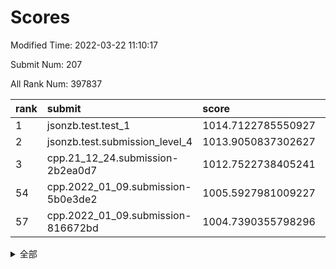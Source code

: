 # Scores

Modified Time: 2022-03-22 11:10:17

Submit Num: 207

All Rank Num: 397837

| rank |               submit               |       score        |       sigma        | pk_num |
| :--- | :--------------------------------- | :----------------- | :----------------- | :----- |
| 1    | jsonzb.test.test_1                 | 1014.7122785550927 | 0.8525550280140609 | 7690   |
| 2    | jsonzb.test.submission_level_4     | 1013.9050837302627 | 0.8190743271833462 | 7686   |
| 3    | cpp.21_12_24.submission-2b2ea0d7   | 1012.7522738405241 | 0.8046327241444748 | 7683   |
| 54   | cpp.2022_01_09.submission-5b0e3de2 | 1005.5927981009227 | 0.7328294005141615 | 7688   |
| 57   | cpp.2022_01_09.submission-816672bd | 1004.7390355798296 | 0.7151606607893329 | 7690   |


<details>
<summary>全部</summary>

| rank |                 submit                 |       score        |       sigma        | pk_num |
| :--- | :------------------------------------- | :----------------- | :----------------- | :----- |
| 1    | jsonzb.test.test_1                     | 1014.7122785550927 | 0.8525550280140609 | 7690   |
| 2    | jsonzb.test.submission_level_4         | 1013.9050837302627 | 0.8190743271833462 | 7686   |
| 3    | cpp.21_12_24.submission-2b2ea0d7       | 1012.7522738405241 | 0.8046327241444748 | 7683   |
| 4    | gobigger.level_3.submission_level_3_10 | 1012.0781693407031 | 0.7765114054170492 | 7691   |
| 5    | gobigger.level_3.submission_level_3_44 | 1011.6711411187574 | 0.7758697860678286 | 7690   |
| 6    | gobigger.level_3.submission_level_3_37 | 1011.477743424238  | 0.772180607532287  | 7689   |
| 7    | gobigger.level_3.submission_level_3_0  | 1011.3496312458212 | 0.7703250055705171 | 7679   |
| 8    | gobigger.level_3.submission_level_3_19 | 1011.2919838945862 | 0.7813105187977781 | 7689   |
| 9    | gobigger.level_3.submission_level_3_24 | 1011.24102851669   | 0.7757575034380336 | 7690   |
| 10   | gobigger.level_3.submission_level_3_40 | 1010.8607947185039 | 0.7766430033957872 | 7685   |
| 11   | gobigger.level_3.submission_level_3_3  | 1010.7587765065899 | 0.7727283787600181 | 7692   |
| 12   | gobigger.level_3.submission_level_3_36 | 1010.7549290565812 | 0.7576682082475673 | 7683   |
| 13   | gobigger.level_3.submission_level_3_27 | 1010.722465926163  | 0.7404352627055392 | 7687   |
| 14   | gobigger.level_3.submission_level_3_1  | 1010.6896693358949 | 0.7628692057757992 | 7688   |
| 15   | gobigger.level_3.submission_level_3_42 | 1010.6075762072132 | 0.7772560208091811 | 7684   |
| 16   | gobigger.level_3.submission_level_3_21 | 1010.5833224690385 | 0.7746294831253415 | 7679   |
| 17   | gobigger.level_3.submission_level_3_22 | 1010.5559845435661 | 0.7734354709955209 | 7691   |
| 18   | gobigger.level_3.submission_level_3_14 | 1010.4361095718165 | 0.7767338942159372 | 7687   |
| 19   | gobigger.level_3.submission_level_3_30 | 1010.3745223166476 | 0.7765415492630386 | 7691   |
| 20   | gobigger.level_3.submission_level_3_43 | 1010.311433661612  | 0.7724951534819394 | 7689   |
| 21   | gobigger.level_3.submission_level_3_8  | 1010.2215380716141 | 0.7574858263633021 | 7681   |
| 22   | gobigger.level_3.submission_level_3_18 | 1010.1293893983193 | 0.7633944290139261 | 7687   |
| 23   | gobigger.level_3.submission_level_3_34 | 1010.1025881555857 | 0.7407188965921772 | 7687   |
| 24   | gobigger.level_3.submission_level_3_9  | 1010.0978901169723 | 0.7659268166477784 | 7689   |
| 25   | gobigger.level_3.submission_level_3_7  | 1010.0684815258356 | 0.7827524760736296 | 7682   |
| 26   | gobigger.level_3.submission_level_3_12 | 1010.0368864413675 | 0.7557212622926185 | 7685   |
| 27   | gobigger.level_3.submission_level_3_25 | 1010.0238742302797 | 0.7577153311827485 | 7692   |
| 28   | gobigger.level_3.submission_level_3_39 | 1010.0188048585825 | 0.7840796203747548 | 7691   |
| 29   | gobigger.level_3.submission_level_3_16 | 1010.0097235055229 | 0.7501729922410535 | 7688   |
| 30   | gobigger.level_3.submission_level_3_20 | 1009.8764227219775 | 0.7570278939336708 | 7695   |
| 31   | gobigger.level_3.submission_level_3_31 | 1009.8754001505816 | 0.7493855401387345 | 7688   |
| 32   | gobigger.level_3.submission_level_3_35 | 1009.8520178652747 | 0.7567354367917777 | 7688   |
| 33   | gobigger.level_3.submission_level_3_48 | 1009.8429904294559 | 0.748059311940035  | 7686   |
| 34   | gobigger.level_3.submission_level_3_5  | 1009.8293779718665 | 0.7363356338630483 | 7683   |
| 35   | gobigger.level_3.submission_level_3_4  | 1009.7790977440139 | 0.7533999856260297 | 7686   |
| 36   | gobigger.level_3.submission_level_3_32 | 1009.7609336683074 | 0.752271515469714  | 7693   |
| 37   | gobigger.level_3.submission_level_3_33 | 1009.7183114459876 | 0.7471873496008549 | 7683   |
| 38   | gobigger.level_3.submission_level_3_15 | 1009.6820129110704 | 0.7495868355808029 | 7683   |
| 39   | gobigger.level_3.submission_level_3_49 | 1009.6297519166725 | 0.7421960849730052 | 7688   |
| 40   | gobigger.level_3.submission_level_3_38 | 1009.6257397972208 | 0.7372102030458153 | 7686   |
| 41   | gobigger.level_3.submission_level_3_29 | 1009.5651513975191 | 0.751414561063554  | 7684   |
| 42   | gobigger.level_3.submission_level_3_23 | 1009.5285767415756 | 0.7412975107100346 | 7687   |
| 43   | gobigger.level_3.submission_level_3_26 | 1009.528521804583  | 0.7419413100935109 | 7687   |
| 44   | gobigger.level_3.submission_level_3_46 | 1009.5179813941608 | 0.7414004968580372 | 7688   |
| 45   | gobigger.level_3.submission_level_3_45 | 1009.4135185221671 | 0.7408126394881415 | 7685   |
| 46   | gobigger.level_3.submission_level_3_6  | 1009.3507591885065 | 0.7582721679970017 | 7687   |
| 47   | gobigger.level_3.submission_level_3_47 | 1009.3360142603857 | 0.7497575264314928 | 7687   |
| 48   | gobigger.level_3.submission_level_3_41 | 1009.1841636646401 | 0.7323243702050245 | 7686   |
| 49   | gobigger.level_3.submission_level_3_2  | 1009.1260812946368 | 0.7603464483461422 | 7689   |
| 50   | gobigger.level_3.submission_level_3_28 | 1009.0271819077637 | 0.7548763419081267 | 7690   |
| 51   | gobigger.level_3.submission_level_3_13 | 1008.9817515319247 | 0.7450703680695268 | 7688   |
| 52   | gobigger.level_3.submission_level_3_11 | 1008.866308829699  | 0.7419104703856133 | 7687   |
| 53   | gobigger.level_3.submission_level_3_17 | 1007.5516914715979 | 0.745608709697777  | 7689   |
| 54   | cpp.2022_01_09.submission-5b0e3de2     | 1005.5927981009227 | 0.7328294005141615 | 7688   |
| 55   | gobigger.level_1.submission_level_1_16 | 1005.2452466190999 | 0.7282718285486994 | 7689   |
| 56   | gobigger.level_1.submission_level_1_35 | 1005.0468326664445 | 0.7280413034291777 | 7689   |
| 57   | cpp.2022_01_09.submission-816672bd     | 1004.7390355798296 | 0.7151606607893329 | 7690   |
| 58   | gobigger.level_1.submission_level_1_38 | 1004.5829875316169 | 0.707534372481646  | 7688   |
| 59   | gobigger.level_1.submission_level_1_1  | 1004.568966277303  | 0.7179658440542226 | 7683   |
| 60   | gobigger.level_1.submission_level_1_22 | 1004.5280907997972 | 0.7360966903200472 | 7685   |
| 61   | gobigger.level_1.submission_level_1_46 | 1004.478959742922  | 0.7107391172632179 | 7690   |
| 62   | gobigger.level_1.submission_level_1_24 | 1004.3435946045406 | 0.7423712939397078 | 7692   |
| 63   | gobigger.level_1.submission_level_1_9  | 1004.0184511724104 | 0.7217893005938301 | 7685   |
| 64   | gobigger.level_1.submission_level_1_7  | 1003.979067441386  | 0.7174812861877522 | 7683   |
| 65   | gobigger.level_1.submission_level_1_4  | 1003.9000844705133 | 0.7315093825400667 | 7687   |
| 66   | gobigger.level_1.submission_level_1_37 | 1003.8556123871351 | 0.7114445027988939 | 7689   |
| 67   | gobigger.level_1.submission_level_1_11 | 1003.7954841425314 | 0.7134016052049098 | 7687   |
| 68   | gobigger.level_1.submission_level_1_42 | 1003.7749707160958 | 0.7189408814580929 | 7686   |
| 69   | gobigger.level_1.submission_level_1_30 | 1003.6414267487111 | 0.725542899221321  | 7685   |
| 70   | gobigger.level_1.submission_level_1_41 | 1003.6372331928267 | 0.7105589913053743 | 7683   |
| 71   | gobigger.level_1.submission_level_1_34 | 1003.5344373330073 | 0.727138801642001  | 7690   |
| 72   | gobigger.level_1.submission_level_1_25 | 1003.5062492023325 | 0.7087559004148858 | 7684   |
| 73   | gobigger.level_1.submission_level_1_2  | 1003.4661371917673 | 0.7132816368176018 | 7686   |
| 74   | gobigger.level_1.submission_level_1_33 | 1003.4523788238976 | 0.71754601289835   | 7688   |
| 75   | gobigger.level_1.submission_level_1_8  | 1003.40987641641   | 0.7179990942952771 | 7693   |
| 76   | gobigger.level_1.submission_level_1_15 | 1003.3928759123778 | 0.7123089902579953 | 7687   |
| 77   | gobigger.level_1.submission_level_1_17 | 1003.3885683440476 | 0.7153248650730353 | 7690   |
| 78   | gobigger.level_1.submission_level_1_23 | 1003.3370779967079 | 0.7148235355104867 | 7686   |
| 79   | gobigger.level_1.submission_level_1_49 | 1003.2541668079516 | 0.7205374810155859 | 7682   |
| 80   | gobigger.level_1.submission_level_1_28 | 1003.251607349384  | 0.7186991209494829 | 7688   |
| 81   | gobigger.level_1.submission_level_1_32 | 1003.2290349763132 | 0.7163221230702799 | 7681   |
| 82   | gobigger.level_1.submission_level_1_29 | 1003.0503497835022 | 0.7324339116373033 | 7688   |
| 83   | gobigger.level_1.submission_level_1_45 | 1003.028273127792  | 0.7225822055039258 | 7685   |
| 84   | gobigger.level_1.submission_level_1_21 | 1002.9423574703166 | 0.7237250627246395 | 7680   |
| 85   | gobigger.level_1.submission_level_1_18 | 1002.9184442266456 | 0.720641324022936  | 7689   |
| 86   | gobigger.level_1.submission_level_1_36 | 1002.8497201761841 | 0.7151218588590625 | 7691   |
| 87   | gobigger.level_1.submission_level_1_26 | 1002.791326240683  | 0.7216886831409407 | 7683   |
| 88   | gobigger.level_1.submission_level_1_14 | 1002.7360529792763 | 0.7245376129477331 | 7693   |
| 89   | gobigger.level_1.submission_level_1_19 | 1002.6680064626554 | 0.7213366349184603 | 7695   |
| 90   | gobigger.level_1.submission_level_1_48 | 1002.6524604336016 | 0.7201152376062944 | 7689   |
| 91   | gobigger.level_1.submission_level_1_10 | 1002.6450694454335 | 0.7197293517742898 | 7685   |
| 92   | gobigger.level_1.submission_level_1_6  | 1002.6374180726841 | 0.7167907361802102 | 7687   |
| 93   | gobigger.level_1.submission_level_1_12 | 1002.6103366142363 | 0.7189537406117313 | 7685   |
| 94   | gobigger.level_1.submission_level_1_40 | 1002.5739891900325 | 0.7107894133311676 | 7688   |
| 95   | gobigger.level_1.submission_level_1_44 | 1002.4658092697954 | 0.7088336157187319 | 7689   |
| 96   | gobigger.level_1.submission_level_1_20 | 1002.4574408879754 | 0.7116112359098893 | 7691   |
| 97   | gobigger.level_1.submission_level_1_27 | 1002.4292595265268 | 0.7228441718802375 | 7688   |
| 98   | gobigger.level_1.submission_level_1_43 | 1002.3626265093527 | 0.7083838138104772 | 7685   |
| 99   | gobigger.level_1.submission_level_1_5  | 1002.1156847648411 | 0.7212200410753765 | 7688   |
| 100  | gobigger.level_1.submission_level_1_13 | 1002.064486514093  | 0.7107095653422074 | 7691   |
| 101  | gobigger.level_1.submission_level_1_31 | 1001.9911539533103 | 0.7119395843490315 | 7686   |
| 102  | gobigger.level_1.submission_level_1_47 | 1001.9114483865341 | 0.7188133800188587 | 7692   |
| 103  | gobigger.level_1.submission_level_1_39 | 1001.8877395321703 | 0.7133568236845744 | 7691   |
| 104  | gobigger.level_1.submission_level_1_0  | 1001.7865469817402 | 0.707576836824595  | 7695   |
| 105  | gobigger.level_1.submission_level_1_3  | 1001.7452441650345 | 0.7145757196184446 | 7692   |
| 106  | gobigger.random.submission_random_32   | 997.4532938889857  | 0.7148805545066389 | 7683   |
| 107  | gobigger.random.submission_random_45   | 997.3579007126858  | 0.7098922900655352 | 7688   |
| 108  | gobigger.random.submission_random_28   | 997.2384708387577  | 0.6983485664156747 | 7689   |
| 109  | gobigger.random.submission_random_43   | 997.2332585664416  | 0.708724966027494  | 7683   |
| 110  | gobigger.random.submission_random_4    | 996.8559975035953  | 0.7236320143100473 | 7686   |
| 111  | gobigger.random.submission_random_46   | 996.8220017205587  | 0.7040133979744638 | 7689   |
| 112  | gobigger.random.submission_random_22   | 996.6831037798943  | 0.6997881580092081 | 7692   |
| 113  | gobigger.random.submission_random_8    | 996.6189304803883  | 0.71272611729556   | 7690   |
| 114  | gobigger.random.submission_random_10   | 996.5279133057087  | 0.7047706079519749 | 7689   |
| 115  | gobigger.random.submission_random_13   | 996.4337699167777  | 0.7147345746277054 | 7689   |
| 116  | gobigger.random.submission_random_47   | 996.4255501213635  | 0.7108257351684844 | 7687   |
| 117  | gobigger.random.submission_random_40   | 996.4196211232802  | 0.708797420449382  | 7693   |
| 118  | gobigger.random.submission_random_19   | 996.418959039161   | 0.6979729936654818 | 7694   |
| 119  | gobigger.random.submission_random_39   | 996.4111657159542  | 0.7119645040627804 | 7687   |
| 120  | gobigger.random.submission_random_5    | 996.3587031090981  | 0.7258477743219802 | 7688   |
| 121  | gobigger.random.submission_random_44   | 996.3502017423683  | 0.7137742470686996 | 7685   |
| 122  | gobigger.random.submission_random_24   | 996.3251408398677  | 0.6975885775593658 | 7691   |
| 123  | gobigger.random.submission_random_15   | 996.2908939886531  | 0.7186720936118276 | 7682   |
| 124  | gobigger.random.submission_random_2    | 996.243861870725   | 0.6947135707530414 | 7690   |
| 125  | gobigger.random.submission_random_6    | 996.160106088017   | 0.7120021718961844 | 7688   |
| 126  | gobigger.random.submission_random_31   | 996.0938682807437  | 0.7205623874377656 | 7689   |
| 127  | gobigger.random.submission_random_49   | 996.0770856850314  | 0.7082954605776318 | 7686   |
| 128  | gobigger.random.submission_random_27   | 996.0701127896476  | 0.715938354276376  | 7688   |
| 129  | gobigger.random.submission_random_12   | 996.0231269893177  | 0.7081752734501633 | 7687   |
| 130  | gobigger.random.submission_random_1    | 996.0145071230446  | 0.7049575815704465 | 7683   |
| 131  | gobigger.random.submission_random_30   | 995.9551944417755  | 0.7116455021103826 | 7686   |
| 132  | gobigger.random.submission_random_29   | 995.8903061026765  | 0.7079977843111164 | 7688   |
| 133  | gobigger.random.submission_random_3    | 995.8851806103529  | 0.7064868061067298 | 7684   |
| 134  | gobigger.random.submission_random_34   | 995.8561340492926  | 0.7107577586762213 | 7685   |
| 135  | gobigger.random.submission_random_0    | 995.8226428263416  | 0.7017555144654787 | 7688   |
| 136  | gobigger.random.submission_random_37   | 995.8117702628136  | 0.7032766998661228 | 7685   |
| 137  | gobigger.random.submission_random_38   | 995.7034516539961  | 0.7180190318524562 | 7689   |
| 138  | gobigger.random.submission_random_41   | 995.691929822421   | 0.7050134349278665 | 7686   |
| 139  | gobigger.random.submission_random_20   | 995.6545391867659  | 0.7180025206400736 | 7691   |
| 140  | gobigger.random.submission_random_26   | 995.4524900079903  | 0.704296843850557  | 7692   |
| 141  | gobigger.random.submission_random_7    | 995.4383487437926  | 0.7083480721648582 | 7691   |
| 142  | gobigger.random.submission_random_36   | 995.4264956237869  | 0.7113064178608919 | 7687   |
| 143  | gobigger.random.submission_random_17   | 995.3565145982265  | 0.709617205115394  | 7685   |
| 144  | gobigger.random.submission_random_23   | 995.3465519853129  | 0.6998806893989015 | 7681   |
| 145  | gobigger.random.submission_random_21   | 995.3298681243061  | 0.7096453996226095 | 7683   |
| 146  | gobigger.random.submission_random_11   | 995.2645834388586  | 0.7055269500485527 | 7691   |
| 147  | gobigger.random.submission_random_14   | 995.1971515510357  | 0.7076793429881437 | 7692   |
| 148  | gobigger.random.submission_random_35   | 995.1561718477967  | 0.7088726560426489 | 7687   |
| 149  | gobigger.random.submission_random_33   | 995.0504350100847  | 0.732389149335934  | 7685   |
| 150  | gobigger.random.submission_random_42   | 995.0284335572744  | 0.7075037044729253 | 7685   |
| 151  | gobigger.random.submission_random_48   | 994.9209117128745  | 0.7128307807054172 | 7692   |
| 152  | gobigger.random.submission_random_18   | 994.8664062323529  | 0.7191946412500098 | 7688   |
| 153  | gobigger.random.submission_random_25   | 994.8440617113116  | 0.7013373903407721 | 7688   |
| 154  | gobigger.random.submission_random_16   | 994.8406293603574  | 0.7090159509073763 | 7689   |
| 155  | gobigger.random.submission_random_9    | 994.6391222106588  | 0.7112943680398781 | 7685   |
| 156  | gobigger.level_2.submission_level_2_36 | 994.0099914935599  | 0.7338849761847467 | 7689   |
| 157  | gobigger.level_2.submission_level_2_1  | 993.8286273145338  | 0.7254031494564729 | 7689   |
| 158  | gobigger.level_2.submission_level_2_48 | 993.5721374030211  | 0.7301539138649037 | 7692   |
| 159  | gobigger.level_2.submission_level_2_19 | 993.356564563603   | 0.7451155615436356 | 7688   |
| 160  | gobigger.level_2.submission_level_2_7  | 993.3406968931707  | 0.7270506885242256 | 7689   |
| 161  | gobigger.level_2.submission_level_2_18 | 993.2621996619997  | 0.723708027510902  | 7684   |
| 162  | gobigger.level_2.submission_level_2_37 | 993.197416243156   | 0.739595465233109  | 7689   |
| 163  | gobigger.level_2.submission_level_2_44 | 993.1149979113192  | 0.7457380651146638 | 7688   |
| 164  | gobigger.level_2.submission_level_2_13 | 992.9923462544896  | 0.7372374088013982 | 7688   |
| 165  | gobigger.level_2.submission_level_2_43 | 992.8958295771025  | 0.7631780763393136 | 7690   |
| 166  | gobigger.level_2.submission_level_2_40 | 992.8876117166203  | 0.7309274259003224 | 7684   |
| 167  | gobigger.level_2.submission_level_2_25 | 992.7365842635528  | 0.7382355147438742 | 7689   |
| 168  | gobigger.level_2.submission_level_2_3  | 992.6439909763213  | 0.7523605738092389 | 7688   |
| 169  | gobigger.level_2.submission_level_2_9  | 992.6132993311606  | 0.7458932475064199 | 7691   |
| 170  | gobigger.level_2.submission_level_2_47 | 992.5701818310432  | 0.7480339039401415 | 7691   |
| 171  | gobigger.level_2.submission_level_2_26 | 992.4373735796498  | 0.7425185130273732 | 7686   |
| 172  | gobigger.level_2.submission_level_2_29 | 992.4297817042004  | 0.7446152914837673 | 7689   |
| 173  | gobigger.level_2.submission_level_2_45 | 992.4250555861126  | 0.7427851413521541 | 7688   |
| 174  | gobigger.level_2.submission_level_2_10 | 992.4077606310832  | 0.741658283636068  | 7687   |
| 175  | gobigger.level_2.submission_level_2_34 | 992.3952806948256  | 0.7484201234858484 | 7692   |
| 176  | gobigger.level_2.submission_level_2_6  | 992.3388502619216  | 0.7474907741058776 | 7686   |
| 177  | gobigger.level_2.submission_level_2_41 | 992.2859927076297  | 0.737664476726053  | 7690   |
| 178  | gobigger.level_2.submission_level_2_2  | 992.2754863952415  | 0.741430708720961  | 7690   |
| 179  | gobigger.level_2.submission_level_2_30 | 992.2624767171422  | 0.7341346546282841 | 7690   |
| 180  | gobigger.level_2.submission_level_2_14 | 992.1681709862738  | 0.7404384683346023 | 7683   |
| 181  | gobigger.level_2.submission_level_2_8  | 992.1590054448924  | 0.7301047446114284 | 7691   |
| 182  | gobigger.level_2.submission_level_2_28 | 992.1402615937249  | 0.7604374022150852 | 7690   |
| 183  | gobigger.level_2.submission_level_2_33 | 992.1088696669889  | 0.7347247166853287 | 7687   |
| 184  | gobigger.level_2.submission_level_2_11 | 992.0618234653693  | 0.7361653102998922 | 7687   |
| 185  | gobigger.level_2.submission_level_2_38 | 991.9330913600842  | 0.7452621023985404 | 7691   |
| 186  | gobigger.level_2.submission_level_2_31 | 991.8982743328615  | 0.7385957653759703 | 7689   |
| 187  | gobigger.level_2.submission_level_2_17 | 991.8391056757899  | 0.7775672451815627 | 7693   |
| 188  | gobigger.level_2.submission_level_2_12 | 991.7401496104784  | 0.7390662503829091 | 7684   |
| 189  | gobigger.level_2.submission_level_2_5  | 991.6990309053762  | 0.7406085349884196 | 7687   |
| 190  | gobigger.level_2.submission_level_2_21 | 991.6562021120392  | 0.7534739036907999 | 7688   |
| 191  | gobigger.level_2.submission_level_2_22 | 991.6458669468072  | 0.7304860199439567 | 7688   |
| 192  | gobigger.level_2.submission_level_2_39 | 991.5745066690863  | 0.7368864166144763 | 7689   |
| 193  | gobigger.level_2.submission_level_2_42 | 991.5122100944973  | 0.7427647044128429 | 7688   |
| 194  | gobigger.level_2.submission_level_2_15 | 991.496058734518   | 0.7474870018296752 | 7691   |
| 195  | gobigger.level_2.submission_level_2_32 | 991.3337433039355  | 0.7451288520172936 | 7690   |
| 196  | gobigger.level_2.submission_level_2_16 | 991.3298508185316  | 0.7473464448774595 | 7689   |
| 197  | gobigger.level_2.submission_level_2_4  | 991.2933208533171  | 0.7391200416589351 | 7688   |
| 198  | gobigger.level_2.submission_level_2_49 | 991.2609540077599  | 0.7537907834321563 | 7680   |
| 199  | gobigger.level_2.submission_level_2_46 | 991.0613449060487  | 0.7583256163469356 | 7687   |
| 200  | gobigger.level_2.submission_level_2_35 | 990.9643063633589  | 0.7635644236970256 | 7693   |
| 201  | gobigger.level_2.submission_level_2_24 | 990.8972415174669  | 0.756758967375216  | 7693   |
| 202  | gobigger.level_2.submission_level_2_20 | 990.8928216844558  | 0.7681945537542866 | 7683   |
| 203  | gobigger.level_2.submission_level_2_0  | 990.8416077833767  | 0.7475224639110699 | 7685   |
| 204  | gobigger.level_2.submission_level_2_23 | 990.8398700868007  | 0.7572642081122976 | 7689   |
| 205  | gobigger.level_2.submission_level_2_27 | 989.9079241434392  | 0.7767446289003167 | 7691   |
| 206  | gobigger.none.submission_none_0        | 976.5975241739453  | 1.43775776979191   | 7685   |
| 207  | gobigger.none.submission_none_1        | 975.4438203795378  | 1.579238230684223  | 7688   |

</details>